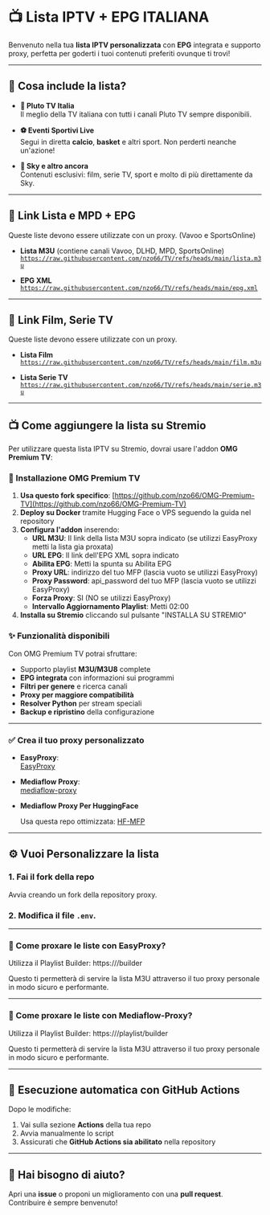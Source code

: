 # 📺 Lista IPTV + EPG ITALIANA

Benvenuto nella tua **lista IPTV personalizzata** con **EPG** integrata e supporto proxy, perfetta per goderti i tuoi contenuti preferiti ovunque ti trovi!

---

## 🌟 Cosa include la lista?

- **🎥 Pluto TV Italia**  
  Il meglio della TV italiana con tutti i canali Pluto TV sempre disponibili.

- **⚽ Eventi Sportivi Live**  
  Segui in diretta **calcio**, **basket** e altri sport. Non perderti neanche un'azione!

- **📡 Sky e altro ancora**  
  Contenuti esclusivi: film, serie TV, sport e molto di più direttamente da Sky.

---

## 🔗 Link Lista e MPD + EPG

Queste liste devono essere utilizzate con un proxy. (Vavoo e SportsOnline)

- **Lista M3U** (contiene canali Vavoo, DLHD, MPD, SportsOnline)  
  [`https://raw.githubusercontent.com/nzo66/TV/refs/heads/main/lista.m3u`](https://raw.githubusercontent.com/nzo66/TV/refs/heads/main/lista.m3u)

- **EPG XML**  
  [`https://raw.githubusercontent.com/nzo66/TV/refs/heads/main/epg.xml`](https://raw.githubusercontent.com/nzo66/TV/refs/heads/main/epg.xml)
  
---

## 🔗 Link Film, Serie TV 

Queste liste devono essere utilizzate con un proxy.

- **Lista Film**  
  [`https://raw.githubusercontent.com/nzo66/TV/refs/heads/main/film.m3u`](https://raw.githubusercontent.com/nzo66/TV/refs/heads/main/film.m3u)

- **Lista Serie TV**  
  [`https://raw.githubusercontent.com/nzo66/TV/refs/heads/main/serie.m3u`](https://raw.githubusercontent.com/nzo66/TV/refs/heads/main/serie.m3u)

---

## 📺 Come aggiungere la lista su Stremio

Per utilizzare questa lista IPTV su Stremio, dovrai usare l'addon **OMG Premium TV**:

### 🚀 Installazione OMG Premium TV

1. **Usa questo fork specifico**: [https://github.com/nzo66/OMG-Premium-TV](https://github.com/nzo66/OMG-Premium-TV)  
2. **Deploy su Docker** tramite Hugging Face o VPS seguendo la guida nel repository  
3. **Configura l'addon** inserendo:
   - **URL M3U**: Il link della lista M3U sopra indicato (se utilizzi EasyProxy metti la lista gia proxata)
   - **URL EPG**: Il link dell'EPG XML sopra indicato  
   - **Abilita EPG**: Metti la spunta su Abilita EPG
   - **Proxy URL**: indirizzo del tuo MFP (lascia vuoto se utilizzi EasyProxy)
   - **Proxy Password**: api_password del tuo MFP (lascia vuoto se utilizzi EasyProxy)
   - **Forza Proxy**: SI (NO se utilizzi EasyProxy)
   - **Intervallo Aggiornamento Playlist**: Metti 02:00
4. **Installa su Stremio** cliccando sul pulsante "INSTALLA SU STREMIO"

### ✨ Funzionalità disponibili

Con OMG Premium TV potrai sfruttare:
- Supporto playlist **M3U/M3U8** complete  
- **EPG integrata** con informazioni sui programmi  
- **Filtri per genere** e ricerca canali  
- **Proxy per maggiore compatibilità**  
- **Resolver Python** per stream speciali  
- **Backup e ripristino** della configurazione  

---

### ✅ Crea il tuo proxy personalizzato

- **EasyProxy**:  
  [EasyProxy](https://github.com/nzo66/EasyProxy)

- **Mediaflow Proxy**:  
  [mediaflow-proxy](https://github.com/nzo66/mediaflow-proxy)
  
- **Mediaflow Proxy Per HuggingFace**
  
  Usa questa repo ottimizzata: [HF-MFP](https://github.com/nzo66/HF-MFP)

---

## ⚙️ Vuoi Personalizzare la lista

### 1. Fai il fork della repo

Avvia creando un fork della repository proxy.

### 2. Modifica il file `.env`.

---

### 🔁 Come proxare le liste con EasyProxy?

Utilizza il Playlist Builder: https://<mfp-ip>/builder

Questo ti permetterà di servire la lista M3U attraverso il tuo proxy personale in modo sicuro e performante.

---

### 🔁 Come proxare le liste con Mediaflow-Proxy?

Utilizza il Playlist Builder: https://<mfp-ip>/playlist/builder

Questo ti permetterà di servire la lista M3U attraverso il tuo proxy personale in modo sicuro e performante.

---

## 🚀 Esecuzione automatica con GitHub Actions

Dopo le modifiche:

1. Vai sulla sezione **Actions** della tua repo  
2. Avvia manualmente lo script  
3. Assicurati che **GitHub Actions sia abilitato** nella repository  

---

## 🤝 Hai bisogno di aiuto?

Apri una **issue** o proponi un miglioramento con una **pull request**.  
Contribuire è sempre benvenuto!
